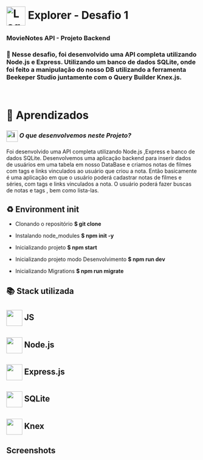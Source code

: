 # <img src="https://imgur.com/X4HdxWx.png"  width="50px" align="center" alt="Logo Explorer em formato de Hexagono Azul com detalhes azul claro"> Explorer - Desafio 1 

### **MovieNotes API - Projeto Backend**

### 📌 Nesse desafio, foi desenvolvido uma API completa utilizando Node.js e Express.  Utilizando um banco de dados SQLite, onde foi feito a manipulação do nosso DB utilizando a ferramenta **Beekeper Studio** juntamente com o **Query Builder Knex.js**.

# <br>:book: Aprendizados

### <img src="https://imgur.com/VhTBbHg.png" alt="imagem de um notebook" align="center" width="30px"> _**O que desenvolvemos neste Projeto?**_

 Foi desenvolvido uma API completa utilizando Node.js ,Express e banco de dados SQLite. Desenvolvemos uma aplicação backend para inserir dados de usuários em uma tabela em nosso DataBase e criamos notas de filmes com tags e links vinculados ao usuário que criou a nota. Então basicamente é uma aplicação em que o usuário poderá cadastrar notas de filmes e séries, com tags e links vinculados a nota. O usuário poderá fazer buscas de notas e tags , bem como lista-las.

## ♻️ Environment init

- Clonando o repositório
  **$ git clone**

- Instalando node_modules
  **$ npm init -y**

- Inicializando projeto
  **$ npm start**

- Inicializando projeto modo Desenvolvimento
  **$ npm run dev**

- Inicializando Migrations
  **$ npm run migrate**

## 📚 Stack utilizada

## <img src="" width="42px" align="center">  **JS**
## <img src="" width="42px" align="center">  **Node.js**
## <img src="" width="42px" align="center">  **Express.js**
## <img src="" width="42px" align="center">  **SQLite**
## <img src="" width="42px" align="center">  **Knex**


## Screenshots

<img src="">


